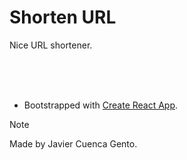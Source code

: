 # Shorten URL
Nice URL shortener.


<br />
<br />
<br />


 - Bootstrapped with [Create React App](https://github.com/facebook/create-react-app).


> [!NOTE]
> Made by Javier Cuenca Gento.
